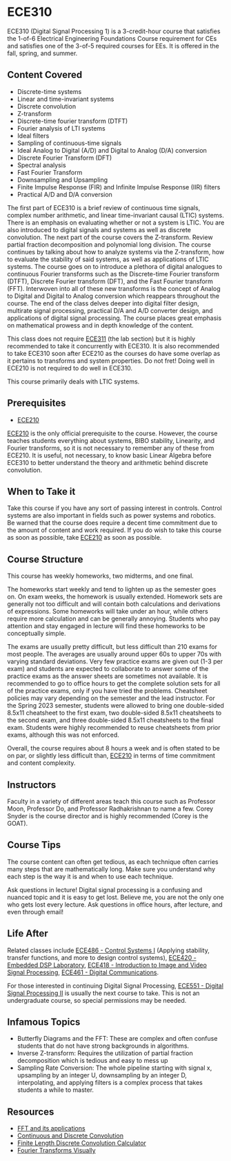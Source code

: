 # ECE310

ECE310 (Digital Signal Processing 1) is a 3-credit-hour course that satisfies the 1-of-6 Electrical Engineering Foundations Course requirement for CEs and satisfies one of the 3-of-5 required courses for EEs. It is offered in the fall, spring, and summer.

## Content Covered

- Discrete-time systems
- Linear and time-invariant systems
- Discrete convolution
- Z-transform
- Discrete-time fourier transform (DTFT)
- Fourier analysis of LTI systems
- Ideal filters
- Sampling of continuous-time signals
- Ideal Analog to Digital (A/D) and Digital to Analog (D/A) conversion
- Discrete Fourier Transform (DFT)
- Spectral analysis
- Fast Fourier Transform
- Downsampling and Upsampling
- Finite Impulse Response (FIR) and Infinite Impulse Response (IIR) filters
- Practical A/D and D/A conversion



The first part of ECE310 is a brief review of continuous time signals, complex number arithmetic, and linear time-invariant causal (LTIC) systems. There is an emphasis on evaluating whether or not a system is LTIC. You are also introduced to digital signals and systems as well as discrete convolution. The next part of the course covers the Z-transform. Review partial fraction decomposition and polynomial long division. The course continues by talking about how to analyze systems via the Z-transform, how to evaluate the stability of said systems, as well as applications of LTIC systems. The course goes on to introduce a plethora of digital analogues to continuous Fourier transforms such as the Discrete-time Fourier transform (DTFT), Discrete Fourier transform (DFT), and the Fast Fourier transform (FFT). Interwoven into all of these new transforms is the concept of Analog to Digital and Digital to Analog conversion which reappears throughout the course. The end of the class delves deeper into digital filter design, multirate signal processing, practical D/A and A/D converter design, and applications of digital signal processing. The course places great emphasis on mathematical prowess and in depth knowledge of the content.

This class does not require [ECE311](ECE311.md) (the lab section) but it is highly recommended to take it concurrently with ECE310. It is also recommended to take ECE310 soon after ECE210 as the courses do have some overlap as it pertains to transforms and system properties. Do not fret! Doing well in ECE210 is not required to do well in ECE310. 

This course primarily deals with LTIC systems.

## Prerequisites

- [ECE210](ECE210.md)

[ECE210](ECE210.md) is the only official prerequisite to the course. However, the course teaches students everything about systems, BIBO stability, Linearity, and Fourier transforms, so it is not necessary to remember any of these from ECE210. It is useful, not necessary, to know basic Linear Algebra before ECE310 to better understand the theory and arithmetic behind discrete convolution.

## When to Take it

Take this course if you have any sort of passing interest in controls. Control systems are also important in fields such as power systems and robotics. Be warned that the course does require a decent time commitment due to the amount of content and work required. If you do wish to take this course as soon as possible, take [ECE210](ECE210.md) as soon as possible.

## Course Structure

This course has weekly homeworks, two midterms, and one final.

The homeworks start weekly and tend to lighten up as the semester goes on. On exam weeks, the homework is usually extended. Homework sets are generally not too difficult and will contain both calculations and derivations of expressions. Some homeworks will take under an hour, while others require more calculation and can be generally annoying. Students who pay attention and stay engaged in lecture will find these homeworks to be conceptually simple.

The exams are usually pretty difficult, but less difficult than 210 exams for most people. The averages are usually around upper 60s to upper 70s with varying standard deviations. Very few practice exams are given out (1-3 per exam) and students are expected to collaborate to answer some of the practice exams as the answer sheets are sometimes not available. It is recommended to go to office hours to get the complete solution sets for all of the practice exams, only if you have tried the problems. Cheatsheet policies may vary depending on the semester and the lead instructor. For the Spring 2023 semester, students were allowed to bring one double-sided 8.5x11 cheatsheet to the first exam, two double-sided 8.5x11 cheatsheets to the second exam, and three double-sided 8.5x11 cheatsheets to the final exam. Students were highly recommended to reuse cheatsheets from prior exams, although this was not enforced.

Overall, the course requires about 8 hours a week and is often stated to be on par, or slightly less difficult than, [ECE210](ECE210.md) in terms of time commitment and content complexity.


## Instructors

Faculty in a variety of different areas teach this course such as Professor Moon, Professor Do, and Professor Radhakrishnan to name a few. Corey Snyder is the course director and is highly recommended (Corey is the GOAT).

## Course Tips

The course content can often get tedious, as each technique often carries many steps that are mathematically long. Make sure you understand why each step is the way it is and when to use each technique.

Ask questions in lecture! Digital signal processing is a confusing and nuanced topic and it is easy to get lost. Believe me, you are not the only one who gets lost every lecture. Ask questions in office hours, after lecture, and even through email!


## Life After

Related classes include [ECE486 - Control Systems I](ECE486.md) (Applying stability, transfer functions, and more to design control systems), [ECE420 - Embedded DSP Laboratory](ECE420.md), [ECE418 - Introduction to Image and Video Signal Processing](ECE418.md), [ECE461 - Digital Communications](ECE461.md). 

For those interested in continuing Digital Signal Processing, [ECE551 - Digital Signal Processing II](ECE551.md) is usually the next course to take. This is not an undergraduate course, so special permissions may be needed.

## Infamous Topics

- Butterfly Diagrams and the FFT: These are complex and often confuse students that do not have strong backgrounds in algorithms.
- Inverse Z-transform: Requires the utilization of partial fraction decomposition which is tedious and easy to mess up
- Sampling Rate Conversion: The whole pipeline starting with signal x, upsampling by an integer U, downsampling by an integer D, interpolating, and applying filters is a complex process that takes students a while to master.
## Resources

- [FFT and its applications](https://www.youtube.com/watch?v=h7apO7q16V0)
- [Continuous and Discrete Convolution](https://www.youtube.com/watch?v=KuXjwB4LzSA&t=213s)
- [Finite Length Discrete Convolution Calculator](https://www.rapidtables.com/calc/math/convolution-calculator.html)
- [Fourier Transforms Visually](https://www.youtube.com/watch?v=spUNpyF58BY&t=1s)
